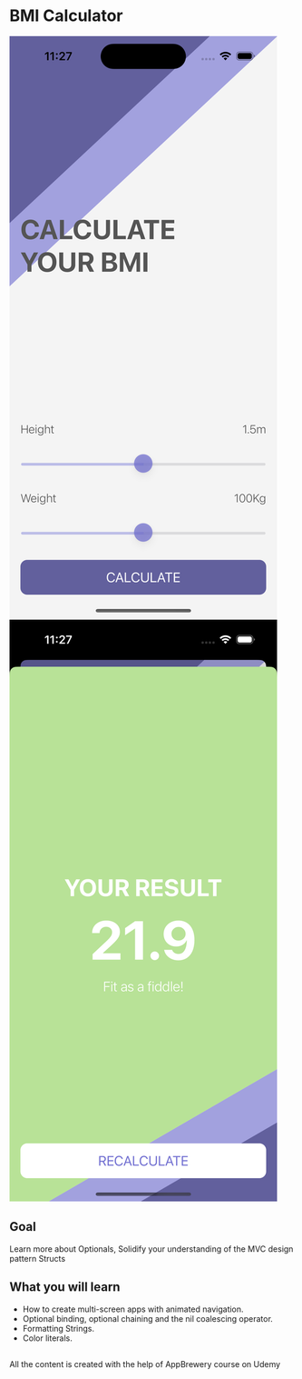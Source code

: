 #  BMI Calculator

![App ScreenShots](screenshots/main_page.png)
![App ScreenShots](screenshots/result_page.png)

## Goal

Learn more about Optionals, 
Solidify your understanding of the MVC design pattern
Structs

## What you will learn

* How to create multi-screen apps with animated navigation.
* Optional binding, optional chaining and the nil coalescing operator.
* Formatting Strings. 
* Color literals.


##
All the content is created with the help of AppBrewery course on Udemy
